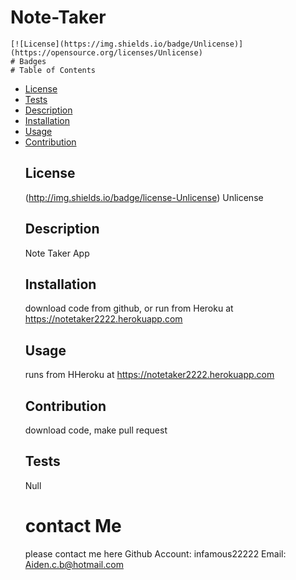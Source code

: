 # Note-Taker
    [![License](https://img.shields.io/badge/Unlicense)](https://opensource.org/licenses/Unlicense)
    # Badges
    # Table of Contents
  - [License](#license)
  - [Tests](#tests)
  - [Description](#description)
  - [Installation](#installation)
  - [Usage](#usage)
  - [Contribution](#contribution)
    ## License
    (http://img.shields.io/badge/license-Unlicense)
    Unlicense
    ## Description
    Note Taker App
    ## Installation
    download code from github, or run from Heroku at https://notetaker2222.herokuapp.com
    ## Usage
    runs from HHeroku at https://notetaker2222.herokuapp.com
    ## Contribution
    download code, make pull request
    ## Tests
    Null
    # contact Me
    please contact me here
    Github Account: infamous22222
    Email: Aiden.c.b@hotmail.com
